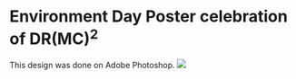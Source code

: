 # Environment Day Poster celebration of DR(MC)<sup>2</sup>
This design was done on Adobe Photoshop.
<img src="environment_day_green.png">